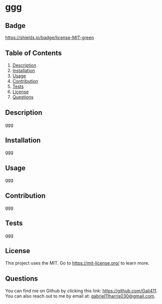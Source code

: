# ggg

  ## Badge

  https://shields.io/badge/license-MIT-green

  ## Table of Contents
  1. [Description](#Description)
  2. [Installation](#Installation)
  3. [Usage](#Usage) 
  4. [Contribution](#Contribution)
  5. [Tests](#Tests)
  6. [License](#License) 
  7. [Questions](#Questions)

  ## Description

  ggg

  ## Installation

  ggg

  ## Usage

  ggg

  ## Contribution 

  ggg

  ## Tests

  ggg

  ## License
  This project uses the MIT.
  Go to https://mit-license.org/ to learn more.

  ## Questions 

  You can find me on Github by clicking this link: https://github.com/Gali411.
  You can also reach out to me by email at: gabriel11harris030@gmail.com.

  